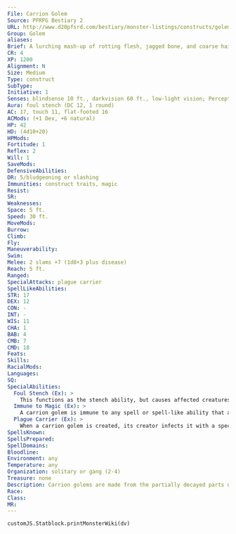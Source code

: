 ```yaml
---
File: Carrion Golem
Source: PFRPG Bestiary 2
URL: http://www.d20pfsrd.com/bestiary/monster-listings/constructs/golem/carrion-golem
Group: Golem
aliases: 
Brief: A lurching mash-up of rotting flesh, jagged bone, and coarse hair, this humanoid monstrosity reeks of death and decay.
CR: 4
XP: 1200
Alignment: N
Size: Medium
Type: construct
SubType: 
Initiative: 1
Senses: blindsense 10 ft., darkvision 60 ft., low-light vision; Perception +0
Aura: foul stench (DC 12, 1 round)
AC: 17, touch 11, flat-footed 16
ACMods: (+1 Dex, +6 natural)
HP: 42
HD: (4d10+20)
HPMods: 
Fortitude: 1
Reflex: 2
Will: 1
SaveMods: 
DefensiveAbilities: 
DR: 5/bludgeoning or slashing
Immunities: construct traits, magic
Resist: 
SR: 
Weaknesses: 
Space: 5 ft.
Speed: 30 ft.
MoveMods: 
Burrow: 
Climb: 
Fly: 
Maneuverability: 
Swim: 
Melee: 2 slams +7 (1d8+3 plus disease)
Reach: 5 ft.
Ranged: 
SpecialAttacks: plague carrier
SpellLikeAbilities: 
STR: 17
DEX: 12
CON: -
INT: -
WIS: 11
CHA: 1
BAB: 4
CMB: 7
CMD: 18
Feats: 
Skills: 
RacialMods: 
Languages: 
SQ: 
SpecialAbilities:
  Foul Stench (Ex): >
    This functions as the stench ability, but causes affected creatures to be nauseated rather than sickened.
  Immune to Magic (Ex): >
    A carrion golem is immune to any spell or spell-like ability that allows spell resistance. In addition, certain spells and effects function differently against the creature, as noted below.  • Gentle repose causes a carrion golem to become stiff and helpless for 1d4 rounds if it fails a Will save against the spell.  • Animate dead causes the various parts of the golem's body to shudder and tear, dealing 1d6 points of damage per caster level to the golem (no save).  • Any magical attack that deals cold or fire damage slows a carrion golem (as the slow spell) for 2d6 rounds (no save).  • Any magical attack that deals electricity damage hastes a carrion golem (as the haste spell) for 2d6 rounds.
  Plague Carrier (Ex): >
    When a carrion golem is created, its creator infects it with a specific disease. The carrion golem can then infect those it strikes with its slams with this disease-most carrion golems inflict filth fever. The save DC is Constitution-based and includes a +2 racial bonus.  Filth Fever: Slam-injury; save Fortitude DC 14; onset 1d3 days; frequency 1/day; effect 1d3 Dex damage and 1d3 Con damage; cure 2 consecutive saves.
SpellsKnown: 
SpellsPrepared: 
SpellDomains: 
Bloodline: 
Environment: any
Temperature: any
Organization: solitary or gang (2-4)
Treasure: none
Description: Carrion golems are made from the partially decayed parts of numerous dead creatures-no two carrion golems are exactly alike in appearance. Most are created from the corpses of humanoid creatures that are then augmented here and there with parts taken from animals, resulting in a monster that stands 6 feet tall and weighs 120 pounds.  Construction  A carrion golem's body can be constructed using at least two Medium corpses and four smaller corpses. Special reagents worth 500 gp are also required.  Carrion Golem  CL 7th; Price 10,500 gp  Construction  Requirements Craft Construct, animate dead, contagion, false life, gentle repose, lesser geas, creator must be caster level 7th; Skill Craft (leather) or Heal DC 13; Cost 5,500 gp
Race: 
Class: 
MR: 
---
```

```dataviewjs
customJS.Statblock.printMonsterWiki(dv)
```
